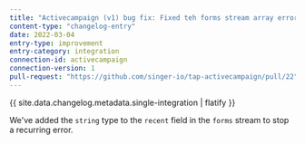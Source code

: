 ```yaml
---
title: "Activecampaign (v1) bug fix: Fixed teh forms stream array error"
content-type: "changelog-entry"
date: 2022-03-04
entry-type: improvement
entry-category: integration
connection-id: activecampaign
connection-version: 1
pull-request: "https://github.com/singer-io/tap-activecampaign/pull/22"
---
```

{{ site.data.changelog.metadata.single-integration | flatify }}

We've added the `string` type to the `recent` field in the `forms` stream to stop a recurring error.